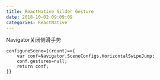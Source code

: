 ```yaml
---
title: ReactNative Silder Gesture
date: 2018-10-02 09:09:09
categories: ReactNative
---
```

Navigator关闭侧滑手势

```
configureScene={(rount)=>{
    var conf=Navigator.SceneConfigs.HorizontalSwipeJump;
    conf.gestures=null;
    return conf;
}}
```



